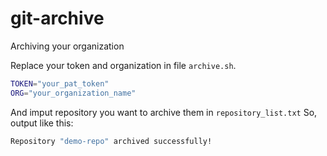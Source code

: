 # git-archive
Archiving your organization

Replace your token and organization in file `archive.sh`.
```bash
TOKEN="your_pat_token"
ORG="your_organization_name"
```
And imput repository you want to archive them in `repository_list.txt`
So, output like this: 
```bash
Repository "demo-repo" archived successfully!
```